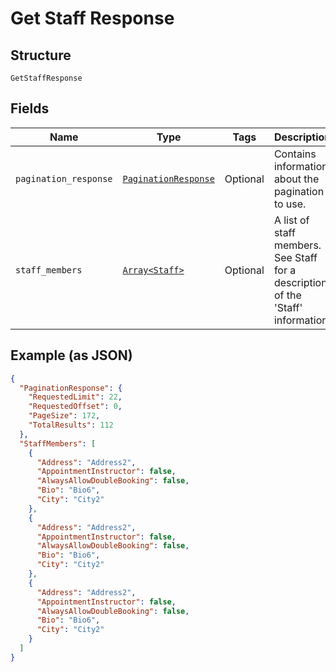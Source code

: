 
# Get Staff Response

## Structure

`GetStaffResponse`

## Fields

| Name | Type | Tags | Description |
|  --- | --- | --- | --- |
| `pagination_response` | [`PaginationResponse`](../../doc/models/pagination-response.md) | Optional | Contains information about the pagination to use. |
| `staff_members` | [`Array<Staff>`](../../doc/models/staff.md) | Optional | A list of staff members. See Staff for a description of the 'Staff' information. |

## Example (as JSON)

```json
{
  "PaginationResponse": {
    "RequestedLimit": 22,
    "RequestedOffset": 0,
    "PageSize": 172,
    "TotalResults": 112
  },
  "StaffMembers": [
    {
      "Address": "Address2",
      "AppointmentInstructor": false,
      "AlwaysAllowDoubleBooking": false,
      "Bio": "Bio6",
      "City": "City2"
    },
    {
      "Address": "Address2",
      "AppointmentInstructor": false,
      "AlwaysAllowDoubleBooking": false,
      "Bio": "Bio6",
      "City": "City2"
    },
    {
      "Address": "Address2",
      "AppointmentInstructor": false,
      "AlwaysAllowDoubleBooking": false,
      "Bio": "Bio6",
      "City": "City2"
    }
  ]
}
```

